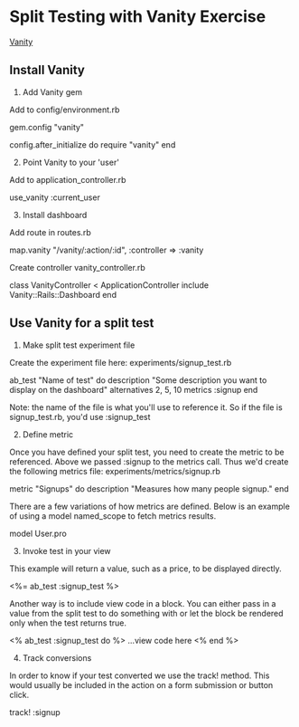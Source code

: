 # Split Testing with Vanity Exercise

[Vanity](http://vanity.labnotes.org)


## Install Vanity

1. Add Vanity gem  

Add to config/environment.rb

  gem.config "vanity"
  
  config.after_initialize do
    require "vanity"
  end


2. Point Vanity to your 'user'

Add to application_controller.rb  

  use_vanity :current_user


3. Install dashboard

Add route in routes.rb

  map.vanity "/vanity/:action/:id", :controller => :vanity


Create controller vanity_controller.rb

class VanityController < ApplicationController
  include Vanity::Rails::Dashboard
end



## Use Vanity for a split test

1. Make split test experiment file

Create the experiment file here: experiments/signup_test.rb
  
  ab_test "Name of test" do
    description "Some description you want to display on the dashboard"
    alternatives 2, 5, 10
    metrics :signup
  end


Note: the name of the file is what you'll use to reference it.  So if the file is signup_test.rb, you'd use :signup_test

2. Define metric

Once you have defined your split test, you need to create the metric to be referenced.  Above we passed :signup to the metrics call.  Thus we'd create the following metrics file:
experiments/metrics/signup.rb
  
  metric "Signups" do
    description "Measures how many people signup."
  end


There are a few variations of how metrics are defined.  Below is an example of using a model named_scope to fetch metrics results.

  model User.pro


3. Invoke test in your view

This example will return a value, such as a price, to be displayed directly.

<%= ab_test :signup_test %>


Another way is to include view code in a block. You can either pass in a value from the split test to do something with or let the block be rendered only when the test returns true.

<% ab_test :signup_test do %>
 ...view code here
<% end %> 



4. Track conversions

In order to know if your test converted we use the track! method.  This would usually be included in the action on a form submission or button click.

track! :signup



